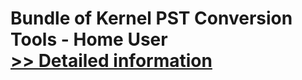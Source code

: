 # Bundle of Kernel PST Conversion Tools - Home User<br />[>> Detailed information](https://secure.element5.com/esales/product.html?productid=300608956&affiliateid=200057808)